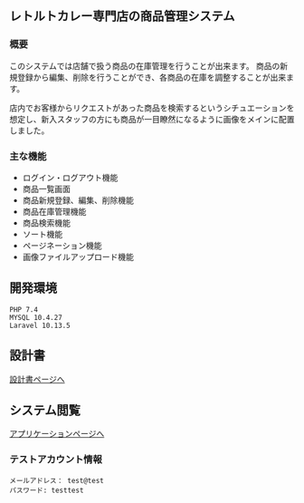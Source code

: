 ## レトルトカレー専門店の商品管理システム

### 概要

このシステムでは店舗で扱う商品の在庫管理を行うことが出来ます。
商品の新規登録から編集、削除を行うことができ、各商品の在庫を調整することが出来ます。

店内でお客様からリクエストがあった商品を検索するというシチュエーションを想定し、新入スタッフの方にも商品が一目瞭然になるように画像をメインに配置しました。

### 主な機能
- ログイン・ログアウト機能
- 商品一覧画面
- 商品新規登録、編集、削除機能
- 商品在庫管理機能
- 商品検索機能
- ソート機能
- ページネーション機能
- 画像ファイルアップロード機能

## 開発環境
```
PHP 7.4
MYSQL 10.4.27
Laravel 10.13.5
```
## 設計書
[設計書ページへ](https://drive.google.com/drive/folders/13Yoxz8cxyagNNj2DUSypvsxrV_C45fAT?usp=drive_link)

## システム閲覧
[アプリケーションページへ](https://merchandise-mg-cb995ceb9b7f.herokuapp.com/)

### テストアカウント情報
```
メールアドレス： test@test
パスワード: testtest
```